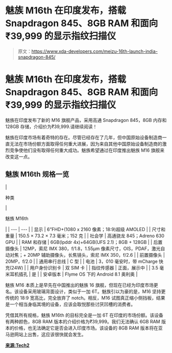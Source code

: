 # 魅族 M16th 在印度发布，搭载 Snapdragon 845、8GB RAM 和面向₹39,999 的显示指纹扫描仪

> 原文：<https://www.xda-developers.com/meizu-16th-launch-india-snapdragon-845/>

# 魅族 M16th 在印度发布，搭载 Snapdragon 845、8GB RAM 和面向₹39,999 的显示指纹扫描仪

魅族在印度发布了新的 M16 旗舰产品，采用高通 Snapdragon 845，8GB 内存和 128GB 存储，介绍价为₹39,999.请继续阅读！

魅族在印度市场有着奇特的存在。尽管已经存在了几年，但中国原始设备制造商一直无法在市场份额方面取得任何重大进展，因为来自其他中国原始设备制造商的激烈竞争使他们没有取得任何重大成功。魅族希望通过在印度推出魅族 M16 旗舰来改变这一点。

## 魅族 M16th 规格一览

| 

种类

 | 

魅族 M16th

 |
| --- | --- |
| 显示 | 6”FHD+(1080 x 2160 像素；18:9)超级 AMOLED |
| 尺寸和重量 | 150.5 × 73.2 × 7.3 毫米；152 克 |
| 社会学 | 高通骁龙 845；Adreno 630 GPU |
| RAM 和存储 | 6GB(lpddr 4x)+64GB(UFS 2.1)；8GB + 128GB |
| 后置摄像头 | 12MP，索尼 IMX 380，f/1.8，1.55μm 像素尺寸，OIS，PDAF，激光自动对焦；+ 20MP 辅助摄像头，长焦镜头，索尼 IMX 350，f/2.6 |
| 前置摄像头 | 20MP，f/2.0 |
| 通用串行总线 | C 型 |
| 电池 | 3，010 毫安时，带 mCharge 快充(24W) |
| 用户身份识别卡 | 双 SIM 卡 |
| 指纹传感器 | 正面，展示中 |
| 3.5 毫米耳机插孔 | 是 |
| 安卓版本 | Flyme OS 下的 Android 8.1 奥利奥 |

魅族 M16 本质上是早先在中国推出的魅族 16 旗舰，但现在已经为印度市场更名。该设备采用玻璃背面设计，类似于一加 6T。魅族引以为豪的是，M16 坚持更传统的 18:9 宽高比，完全放弃了 notch。相反，M16 试图真正缩小侧挡板，结果是一个相当身临其境的设备，应该会取悦那些讨厌凹槽的消费者。

凭借其所有规格，魅族 M16th 的目标完全是一加 6T 在印度的市场份额。该设备有两种颜色，8GB RAM 版本的介绍价格为₹39,999。我们无法确认 6GB RAM 版本的价格，也无法确定它是否会进入印度市场。该设备的 8GB RAM 版本将在亚马逊网站上出售，这应该很快就会发生。

[**来源:Tech2**](https://www.firstpost.com/tech/news-analysis/meizu-m16th-launched-in-india-at-rs-39999-m6t-at-rs-7999-and-c9-at-rs-5999-5675661.html)